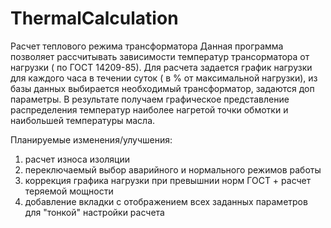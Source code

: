 # ThermalCalculation
Расчет теплового режима трансформатора
Данная программа позволяет рассчитывать зависимости температур трансорматора от нагрузки ( по ГОСТ 14209-85).
Для расчета задается график нагрузки для каждого часа в течении суток ( в % от максимальной нагрузки), из базы данных выбирается необходимый трансформатор,
задаются доп параметры.
В результате получаем графическое представление распределения температур наиболее нагретой точки обмотки и наибольшей температуры масла.

Планируемые изменения/улучшения:
1) расчет износа изоляции
2) переключаемый выбор аварийного и нормального режимов работы
3) коррекция графика нагрузки при превышнии норм ГОСТ + расчет теряемой мощности
4) добавление вкладки с отображением всех заданных параметров для "тонкой" настройки расчета
